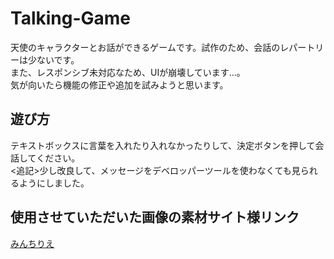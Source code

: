 # Talking-Game
天使のキャラクターとお話ができるゲームです。試作のため、会話のレパートリーは少ないです。  
また、レスポンシブ未対応なため、UIが崩壊しています...。  
気が向いたら機能の修正や追加を試みようと思います。

## 遊び方
テキストボックスに言葉を入れたり入れなかったりして、決定ボタンを押して会話してください。  
<追記>少し改良して、メッセージをデベロッパーツールを使わなくても見られるようにしました。

## 使用させていただいた画像の素材サイト様リンク
[みんちりえ](https://min-chi.material.jp/)
